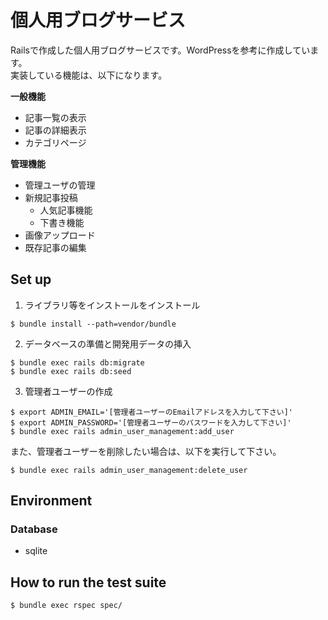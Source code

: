 # 個人用ブログサービス

Railsで作成した個人用ブログサービスです。WordPressを参考に作成しています。  
実装している機能は、以下になります。  

**一般機能**  
- 記事一覧の表示  
- 記事の詳細表示  
- カテゴリページ  

**管理機能**
- 管理ユーザの管理
- 新規記事投稿  
  - 人気記事機能  
  - 下書き機能  
- 画像アップロード  
- 既存記事の編集  


## Set up
1. ライブラリ等をインストールをインストール  

```
$ bundle install --path=vendor/bundle
```

2. データベースの準備と開発用データの挿入  

```
$ bundle exec rails db:migrate
$ bundle exec rails db:seed
```

3. 管理者ユーザーの作成  

```
$ export ADMIN_EMAIL='[管理者ユーザーのEmailアドレスを入力して下さい]'
$ export ADMIN_PASSWORD='[管理者ユーザーのパスワードを入力して下さい]'
$ bundle exec rails admin_user_management:add_user
```
また、管理者ユーザーを削除したい場合は、以下を実行して下さい。  

```
$ bundle exec rails admin_user_management:delete_user
```

## Environment

### Database
- sqlite  


## How to run the test suite
```
$ bundle exec rspec spec/
```
